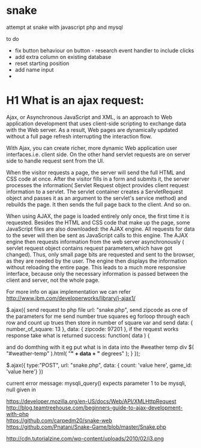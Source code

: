 # snake
attempt at snake with javascript php and mysql 

to do 
- fix button behaviour on button - research event handler to include clicks 
- add extra column on existing database 
- reset starting position 
- add name input 
- 

# H1 What is an ajax request: 
Ajax, or Asynchronous JavaScript and XML, is an approach to Web application development that uses client-side scripting to exchange data with the Web server. As a result, Web pages are dynamically updated without a full page refresh interrupting the interaction flow.

With Ajax, you can create richer, more dynamic Web application user interfaces.i.e. client side. On the other hand servlet requests are on server side to handle request sent from the UI.

When the visitor requests a page, the server will send the full HTML and CSS code at once. After the visitor fills in a form and submits it, the server processes the information( Servlet Request object provides client request information to a servlet. The servlet container creates a ServletRequest object and passes it as an argument to the servlet's service method) and rebuilds the page. It then sends the full page back to the client. And so on.

When using AJAX, the page is loaded entirely only once, the first time it is requested. Besides the HTML and CSS code that make up the page, some JavaScript files are also downloaded: the AJAX engine. All requests for data to the sever will then be sent as JavaScript calls to this engine. The AJAX engine then requests information from the web server asynchronously ( servlet request object contains request parameters,which have got changed). Thus, only small page bits are requested and sent to the browser, as they are needed by the user. The engine then displays the information without reloading the entire page. This leads to a much more responsive interface, because only the necessary information is passed between the client and server, not the whole page.

For more info on ajax implementation we can refer http://www.ibm.com/developerworks/library/j-ajax1/

$.ajax({
send request to php file
  url: "snake.php",
send zipcode as one of the parameters 
for me send number true squares eg forloop through each row and count up trues then store in number of square var and send 
  data: {
    number_of_square: 13
  },
  data: {
    zipcode: 97201
  },
if the request works response take what is returned 
  success: function( data ) {

and do domthing with it eg put what is in data into the #weather temp div 
    $( "#weather-temp" ).html( "<strong>" + data + "</strong> degrees" );
  }
});

$.ajax({
  type:"POST",
  url: "snake.php", 
  data: { count: 'value here', game_id: 'value here'} 
})

current error message: 
mysqli_query() expects parameter 1 to be mysqli, null given in 

https://developer.mozilla.org/en-US/docs/Web/API/XMLHttpRequest 
http://blog.teamtreehouse.com/beginners-guide-to-ajax-development-with-php  
https://github.com/carpedm20/snake-web https://github.com/Pnatani/Snake-Game/blob/master/Snake.php

http://cdn.tutorialzine.com/wp-content/uploads/2010/02/i3.png

